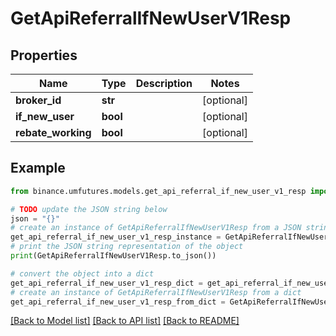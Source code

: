 # GetApiReferralIfNewUserV1Resp


## Properties

Name | Type | Description | Notes
------------ | ------------- | ------------- | -------------
**broker_id** | **str** |  | [optional] 
**if_new_user** | **bool** |  | [optional] 
**rebate_working** | **bool** |  | [optional] 

## Example

```python
from binance.umfutures.models.get_api_referral_if_new_user_v1_resp import GetApiReferralIfNewUserV1Resp

# TODO update the JSON string below
json = "{}"
# create an instance of GetApiReferralIfNewUserV1Resp from a JSON string
get_api_referral_if_new_user_v1_resp_instance = GetApiReferralIfNewUserV1Resp.from_json(json)
# print the JSON string representation of the object
print(GetApiReferralIfNewUserV1Resp.to_json())

# convert the object into a dict
get_api_referral_if_new_user_v1_resp_dict = get_api_referral_if_new_user_v1_resp_instance.to_dict()
# create an instance of GetApiReferralIfNewUserV1Resp from a dict
get_api_referral_if_new_user_v1_resp_from_dict = GetApiReferralIfNewUserV1Resp.from_dict(get_api_referral_if_new_user_v1_resp_dict)
```
[[Back to Model list]](../README.md#documentation-for-models) [[Back to API list]](../README.md#documentation-for-api-endpoints) [[Back to README]](../README.md)


